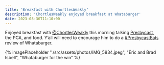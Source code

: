 ```yaml
---
title: 'Breakfast with ChortlesWeakly'
description: 'ChortlesWeakly enjoyed breakfast at Whataburger'
date: 2023-03-30T11:10:00
---
```

Enjoyed breakfast with [@ChortlesWeakly](https://twitter.com/ChortlesWeakly) this morning talking [Presbycast](https://presbycast.libsyn.com), the PCA, and food. Y’all will need to encourage him to do a [#PresbycastEats](https://twitter.com/hashtag/PresbycastEats?src=hashtag_click) review of Whataburger.

{% imagePlaceholder "./src/assets/photos/IMG_5834.jpeg", "Eric and Brad Isbell", "Whataburger for the win" %}
